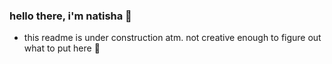 ### hello there, i'm natisha 👋

- this readme is under construction atm. not creative enough to figure out what to put here 🤔

<!--
Here are some ideas to get you started:

- 🔭 i’m currently working on a ton of projects. too many, if we're being honest. But I luv coming up with funky ideas!
- ⚡ fun fact: when I'm not coding, you can catch me trying to watch a number of movies to get my Letterboxd profile looking sharp while working on a jigsaw puzzle or two.

- 🔭 I’m currently working on ...
- 🌱 I’m currently learning ...
- 👯 I’m looking to collaborate on ...
- 🤔 I’m looking for help with ...
- 💬 Ask me about ...
- 📫 How to reach me: ...
- 😄 Pronouns: ...
- ⚡ Fun fact: ...
-->
